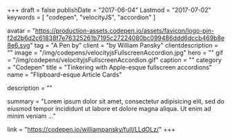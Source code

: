+++
draft = false
publishDate = "2017-06-04"
Lastmod = "2017-07-02"
keywords = [ "codepen", "velocityJS", "accordion" ]

avatar = "https://production-assets.codepen.io/assets/favicon/logo-pin-f2d2b6d2c61838f7e76325261b7195c27224080bc099486ddd6dccb469b8e8e6.svg"
tag = "A Pen by"
client = "by William Pansky"
clientdescription = ""
image = "/img/codepens/velocityjsFullscreenAccordion.jpg"
hero = ""
gif = "/img/codepens/velocityjsFullscreenAccordion.gif"
caption = ""
category = "Codepen"
title = "Tinkering with Apple-esque fullscreen accordions"
name = "Flipboard-esque Article Cards"

description = ""

summary = "Lorem ipsum dolor sit amet, consectetur adipisicing elit, sed do eiusmod tempor incididunt ut labore et dolore magna aliqua. Ut enim ad minim veniam ..."

link = "https://codepen.io/williampansky/full/LLdOLz/"
+++

